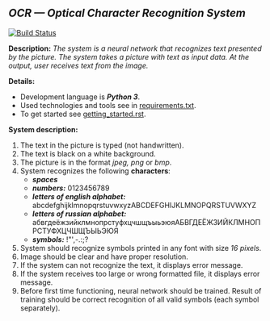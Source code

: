 ## *OCR — Optical Character Recognition System*

[![Build Status](https://travis-ci.org/ssu-451/project.svg?branch=master)](https://travis-ci.org/ssu-451/project)

**Description:**
*The system is a neural network that recognizes text presented by the picture. 
The system takes a picture with text as input data. At the output, user receives text from the image.*

**Details:** 
- Development language is **_Python 3_**.
- Used technologies and tools see in [requirements.txt](https://github.com/ssu-451/project/blob/master/requirements.txt).
- To get started see [getting_started.rst](https://github.com/ssu-451/project/blob/master/docs/getting_started.rst).

**System description:**
1. The text in the picture is typed (not handwritten).
2. The text is black on a white background.
3. The picture is in the format *jpeg, png* or *bmp*.
4. System recognizes the following **characters**:
   - **_spaces_**
   - **_numbers:_** 0123456789
   - **_letters of english alphabet:_** abcdefghijklmnopqrstuvwxyzABCDEFGHIJKLMNOPQRSTUVWXYZ
   - **_letters of russian alphabet:_** абвгдеёжзийклмнопрстуфхцчшщъыьэюяАБВГДЕЁЖЗИЙКЛМНОПРСТУФХЦЧШЩЪЫЬЭЮЯ
   - **_symbols:_** !"',-.:;? 
5. System should recognize symbols printed in any font with size *16 pixels*.
6. Image should be clear and have proper resolution.
7. If the system can not recognize the text, it displays error message.
8. If the system receives too large or wrong formatted file, it displays error message.
9. Before first time functioning, neural network should be trained. Result of training should be correct recognition of all valid symbols (each symbol separately).
